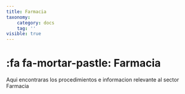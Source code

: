 ```yaml
---
title: Farmacia
taxonomy:
    category: docs
    tag: ''
visible: true
---
```


# :fa fa-mortar-pastle: Farmacia

Aqui encontraras los procedimientos  e informacion relevante al sector Farmacia